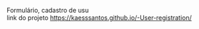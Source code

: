  Formulário, cadastro de  usu  <br>
link do projeto  https://kaesssantos.github.io/-User-registration/   
